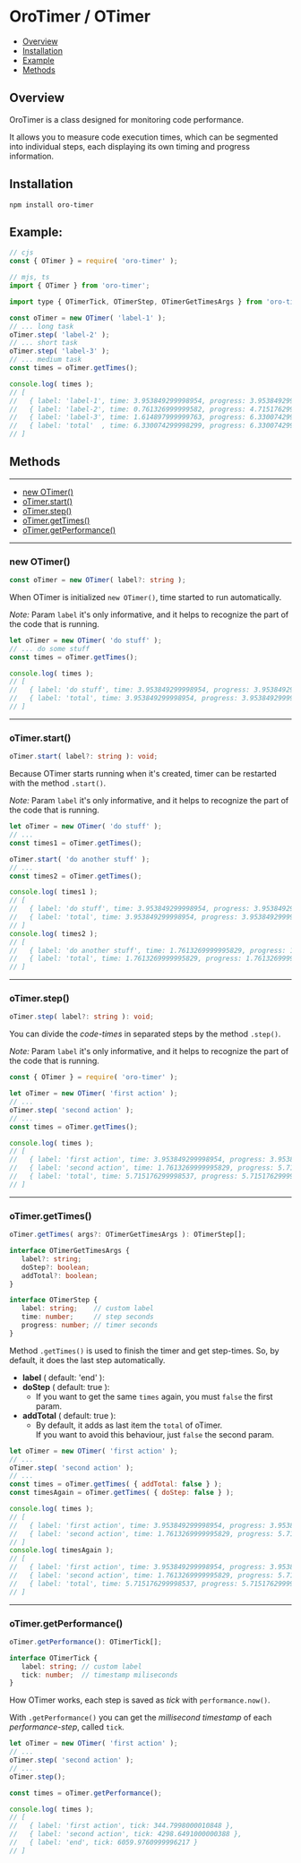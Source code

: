 # OroTimer / OTimer

* [Overview](#overview)
* [Installation](#installation)
* [Example](#example)
* [Methods](#methods)

## Overview

OroTimer is a class designed for monitoring code performance. 

It allows you to measure code execution times, which can be segmented into individual steps, each displaying its own timing and progress information.

## Installation

```shell
npm install oro-timer
```

## Example:

```js
// cjs
const { OTimer } = require( 'oro-timer' );

// mjs, ts
import { OTimer } from 'oro-timer';

import type { OTimerTick, OTimerStep, OTimerGetTimesArgs } from 'oro-timer';
```

```ts
const oTimer = new OTimer( 'label-1' );
// ... long task
oTimer.step( 'label-2' );
// ... short task
oTimer.step( 'label-3' );
// ... medium task
const times = oTimer.getTimes();

console.log( times );
// [
//   { label: 'label-1', time: 3.953849299998954, progress: 3.953849299998954 },
//   { label: 'label-2', time: 0.761326999999582, progress: 4.715176299998536 },
//   { label: 'label-3', time: 1.614897999999763, progress: 6.330074299998299 },
//   { label: 'total'  , time: 6.330074299998299, progress: 6.330074299998299  }
// ]
```

## Methods

<hr>

* [new OTimer()](#new-otimer)
* [oTimer.start()](#otimerstart)
* [oTimer.step()](#otimerstep)
* [oTimer.getTimes()](#otimergettimes)
* [oTimer.getPerformance()](#otimergetperformance)

<hr>

### new OTimer()

```ts
const oTimer = new OTimer( label?: string );
```

When OTimer is initialized `new OTimer()`, time started to run automatically.

_Note:_ Param `label` it's only informative, and it helps to recognize the part of the code that is running.

```js
let oTimer = new OTimer( 'do stuff' );
// ... do some stuff
const times = oTimer.getTimes();

console.log( times );
// [
//   { label: 'do stuff', time: 3.953849299998954, progress: 3.953849299998954 },
//   { label: 'total', time: 3.953849299998954, progress: 3.953849299998954 }
// ]
```

<hr>

### oTimer.start()

```ts
oTimer.start( label?: string ): void;
```

Because OTimer starts running when it's created, timer can be restarted with the method `.start()`.

_Note:_ Param `label` it's only informative, and it helps to recognize the part of the code that is running.

```js
let oTimer = new OTimer( 'do stuff' );
// ...
const times1 = oTimer.getTimes();

oTimer.start( 'do another stuff' );
// ...
const times2 = oTimer.getTimes();

console.log( times1 );
// [
//   { label: 'do stuff', time: 3.953849299998954, progress: 3.953849299998954 },
//   { label: 'total', time: 3.953849299998954, progress: 3.953849299998954 }
// ]
console.log( times2 );
// [
//   { label: 'do another stuff', time: 1.7613269999995829, progress: 1.7613269999995829 },
//   { label: 'total', time: 1.7613269999995829, progress: 1.7613269999995829 }
// ]
```

<hr>

### oTimer.step()

```ts
oTimer.step( label?: string ): void;
```

You can divide the _code-times_ in separated steps by the method `.step()`.

_Note:_ Param `label` it's only informative, and it helps to recognize the part of the code that is running.

```js
const { OTimer } = require( 'oro-timer' );

let oTimer = new OTimer( 'first action' );
// ...
oTimer.step( 'second action' );
// ...
const times = oTimer.getTimes();

console.log( times );
// [
//   { label: 'first action', time: 3.953849299998954, progress: 3.953849299998954 },
//   { label: 'second action', time: 1.7613269999995829, progress: 5.715176299998537 },
//   { label: 'total', time: 5.715176299998537, progress: 5.715176299998537 }
// ]
```

<hr>

### oTimer.getTimes()

```ts
oTimer.getTimes( args?: OTimerGetTimesArgs ): OTimerStep[];

interface OTimerGetTimesArgs {
   label?: string;
   doStep?: boolean;
   addTotal?: boolean;
}

interface OTimerStep {
   label: string;    // custom label
   time: number;     // step seconds
   progress: number; // timer seconds
}
```

Method `.getTimes()` is used to finish the timer and get step-times.
So, by default, it does the last step automatically.

* **label** ( default: 'end' ):
* **doStep** ( default: true ): 
  * If you want to get the same `times` again, you must `false` the first param.
* **addTotal** ( default: true ): 
  * By default, it adds as last item the `total` of oTimer.<br>
    If you want to avoid this behaviour, just `false` the second param.


```js
let oTimer = new OTimer( 'first action' );
// ...
oTimer.step( 'second action' );
// ...
const times = oTimer.getTimes( { addTotal: false } );
const timesAgain = oTimer.getTimes( { doStep: false } );

console.log( times );
// [
//   { label: 'first action', time: 3.953849299998954, progress: 3.953849299998954 },
//   { label: 'second action', time: 1.7613269999995829, progress: 5.715176299998537 },
// ]
console.log( timesAgain );
// [
//   { label: 'first action', time: 3.953849299998954, progress: 3.953849299998954 },
//   { label: 'second action', time: 1.7613269999995829, progress: 5.715176299998537 },
//   { label: 'total', time: 5.715176299998537, progress: 5.715176299998537 }
// ]
```

<hr>

### oTimer.getPerformance()

```ts
oTimer.getPerformance(): OTimerTick[];

interface OTimerTick {
   label: string; // custom label
   tick: number;  // timestamp miliseconds
}
```

How OTimer works, each step is saved as _tick_ with `performance.now()`.

With `.getPerformance()` you can get the _millisecond timestamp_ of each _performance-step_, called `tick`.

```js
let oTimer = new OTimer( 'first action' );
// ...
oTimer.step( 'second action' );
// ...
oTimer.step();

const times = oTimer.getPerformance();

console.log( times ); 
// [
//   { label: 'first action', tick: 344.7998000010848 },
//   { label: 'second action', tick: 4298.6491000000388 },
//   { label: 'end', tick: 6059.9760999996217 }
// ]
```
